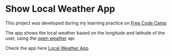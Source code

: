 <h1>Show Local Weather App</h1>
<p>This project was developed during my learning practice on <a href="https://www.freecodecamp.com">Free Code Camp</a></p>
<p>The app shows the local weather based on the longitude and latitude of the user, using the <a href="http://openweathermap.org">open weather</a> api</p>
<p>Check the app here <a href="http://nameless-citadel-21170.herokuapp.com/">Local Weather App</a></p>

